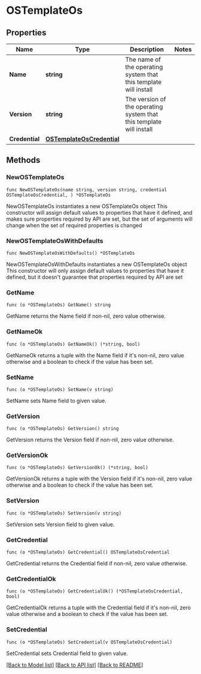 # OSTemplateOs

## Properties

Name | Type | Description | Notes
------------ | ------------- | ------------- | -------------
**Name** | **string** | The name of the operating system that this template will install | 
**Version** | **string** | The version of the operating system that this template will install | 
**Credential** | [**OSTemplateOsCredential**](OSTemplateOsCredential.md) |  | 

## Methods

### NewOSTemplateOs

`func NewOSTemplateOs(name string, version string, credential OSTemplateOsCredential, ) *OSTemplateOs`

NewOSTemplateOs instantiates a new OSTemplateOs object
This constructor will assign default values to properties that have it defined,
and makes sure properties required by API are set, but the set of arguments
will change when the set of required properties is changed

### NewOSTemplateOsWithDefaults

`func NewOSTemplateOsWithDefaults() *OSTemplateOs`

NewOSTemplateOsWithDefaults instantiates a new OSTemplateOs object
This constructor will only assign default values to properties that have it defined,
but it doesn't guarantee that properties required by API are set

### GetName

`func (o *OSTemplateOs) GetName() string`

GetName returns the Name field if non-nil, zero value otherwise.

### GetNameOk

`func (o *OSTemplateOs) GetNameOk() (*string, bool)`

GetNameOk returns a tuple with the Name field if it's non-nil, zero value otherwise
and a boolean to check if the value has been set.

### SetName

`func (o *OSTemplateOs) SetName(v string)`

SetName sets Name field to given value.


### GetVersion

`func (o *OSTemplateOs) GetVersion() string`

GetVersion returns the Version field if non-nil, zero value otherwise.

### GetVersionOk

`func (o *OSTemplateOs) GetVersionOk() (*string, bool)`

GetVersionOk returns a tuple with the Version field if it's non-nil, zero value otherwise
and a boolean to check if the value has been set.

### SetVersion

`func (o *OSTemplateOs) SetVersion(v string)`

SetVersion sets Version field to given value.


### GetCredential

`func (o *OSTemplateOs) GetCredential() OSTemplateOsCredential`

GetCredential returns the Credential field if non-nil, zero value otherwise.

### GetCredentialOk

`func (o *OSTemplateOs) GetCredentialOk() (*OSTemplateOsCredential, bool)`

GetCredentialOk returns a tuple with the Credential field if it's non-nil, zero value otherwise
and a boolean to check if the value has been set.

### SetCredential

`func (o *OSTemplateOs) SetCredential(v OSTemplateOsCredential)`

SetCredential sets Credential field to given value.



[[Back to Model list]](../README.md#documentation-for-models) [[Back to API list]](../README.md#documentation-for-api-endpoints) [[Back to README]](../README.md)


